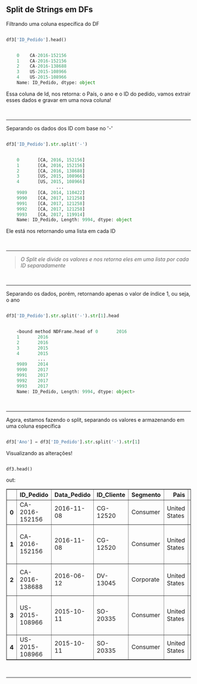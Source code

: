 
## Split de Strings em DFs

Filtrando uma coluna específica do DF
```python title='python'

df3['ID_Pedido'].head()
```
```python title='out:'

    0    CA-2016-152156
    1    CA-2016-152156
    2    CA-2016-138688
    3    US-2015-108966
    4    US-2015-108966
    Name: ID_Pedido, dtype: object
```
Essa coluna de Id, nos retorna: o País, o ano e o ID do pedido, vamos extrair esses dados e gravar em uma nova coluna!

<br>

***
Separando os dados dos ID com base no '-'
```python title='python'

df3['ID_Pedido'].str.split('-')
```
```python title='out:'

    0       [CA, 2016, 152156]
    1       [CA, 2016, 152156]
    2       [CA, 2016, 138688]
    3       [US, 2015, 108966]
    4       [US, 2015, 108966]
                   ...        
    9989    [CA, 2014, 110422]
    9990    [CA, 2017, 121258]
    9991    [CA, 2017, 121258]
    9992    [CA, 2017, 121258]
    9993    [CA, 2017, 119914]
    Name: ID_Pedido, Length: 9994, dtype: object
```
Ele está nos retornando uma lista em cada ID

<br>

***
>*O Split ele divide os valores e nos retorna eles em uma lista por cada ID separadamente*

<br>

***
Separando os dados, porém, retornando apenas o valor de índice 1, ou seja, o ano
```python title='python'

df3['ID_Pedido'].str.split('-').str[1].head
```
```python title='out:'

    <bound method NDFrame.head of 0       2016
    1       2016
    2       2016
    3       2015
    4       2015
            ... 
    9989    2014
    9990    2017
    9991    2017
    9992    2017
    9993    2017
    Name: ID_Pedido, Length: 9994, dtype: object>
```
<br>

***
Agora, estamos fazendo o split, separando os valores e armazenando em uma coluna específica
```python title='python'

df3['Ano'] = df3['ID_Pedido'].str.split('-').str[1]
```

Visualizando as alterações!
```python title='python'

df3.head()
```
out:
<div>
<style scoped>
    .dataframe tbody tr th:only-of-type {
        vertical-align: middle;
    }

    .dataframe tbody tr th {
        vertical-align: top;
    }

    .dataframe thead th {
        text-align: right;
    }
</style>
<table border="1" class="dataframe">
  <thead>
    <tr style="text-align: right;">
      <th></th>
      <th>ID_Pedido</th>
      <th>Data_Pedido</th>
      <th>ID_Cliente</th>
      <th>Segmento</th>
      <th>Pais</th>
      <th>Regiao</th>
      <th>ID_Produto</th>
      <th>Categoria</th>
      <th>Nome_Produto</th>
      <th>Valor_Venda</th>
      <th>Quantidade</th>
      <th>Ano</th>
    </tr>
  </thead>
  <tbody>
    <tr>
      <th>0</th>
      <td>CA-2016-152156</td>
      <td>2016-11-08</td>
      <td>CG-12520</td>
      <td>Consumer</td>
      <td>United States</td>
      <td>South</td>
      <td>FUR-BO-10001798</td>
      <td>Furniture</td>
      <td>Bush Somerset Collection Bookcase</td>
      <td>261.9600</td>
      <td>3.0</td>
      <td>2016</td>
    </tr>
    <tr>
      <th>1</th>
      <td>CA-2016-152156</td>
      <td>2016-11-08</td>
      <td>CG-12520</td>
      <td>Consumer</td>
      <td>United States</td>
      <td>South</td>
      <td>FUR-CH-10000454</td>
      <td>Furniture</td>
      <td>Hon Deluxe Fabric Upholstered Stacking Chairs,...</td>
      <td>731.9400</td>
      <td>3.0</td>
      <td>2016</td>
    </tr>
    <tr>
      <th>2</th>
      <td>CA-2016-138688</td>
      <td>2016-06-12</td>
      <td>DV-13045</td>
      <td>Corporate</td>
      <td>United States</td>
      <td>West</td>
      <td>OFF-LA-10000240</td>
      <td>Office Supplies</td>
      <td>Self-Adhesive Address Labels for Typewriters b...</td>
      <td>14.6200</td>
      <td>2.0</td>
      <td>2016</td>
    </tr>
    <tr>
      <th>3</th>
      <td>US-2015-108966</td>
      <td>2015-10-11</td>
      <td>SO-20335</td>
      <td>Consumer</td>
      <td>United States</td>
      <td>South</td>
      <td>FUR-TA-10000577</td>
      <td>Furniture</td>
      <td>Bretford CR4500 Series Slim Rectangular Table</td>
      <td>957.5775</td>
      <td>5.0</td>
      <td>2015</td>
    </tr>
    <tr>
      <th>4</th>
      <td>US-2015-108966</td>
      <td>2015-10-11</td>
      <td>SO-20335</td>
      <td>Consumer</td>
      <td>United States</td>
      <td>South</td>
      <td>OFF-ST-10000760</td>
      <td>Office Supplies</td>
      <td>Eldon Fold 'N Roll Cart System</td>
      <td>22.3680</td>
      <td>2.0</td>
      <td>2015</td>
    </tr>
  </tbody>
</table>
</div>

<br>

***